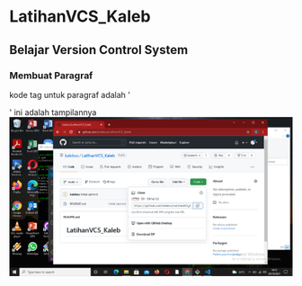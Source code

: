# LatihanVCS_Kaleb
## Belajar Version Control System

### Membuat Paragraf
kode tag untuk paragraf adalah '<p>'
ini adalah tampilannya
![Gambar 2](screenshot/ss20.png)
